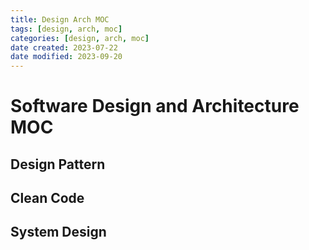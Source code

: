 ```yaml
---
title: Design Arch MOC
tags: [design, arch, moc]
categories: [design, arch, moc]
date created: 2023-07-22
date modified: 2023-09-20
---
```


# Software Design and Architecture MOC

## Design Pattern

## Clean Code

## System Design
